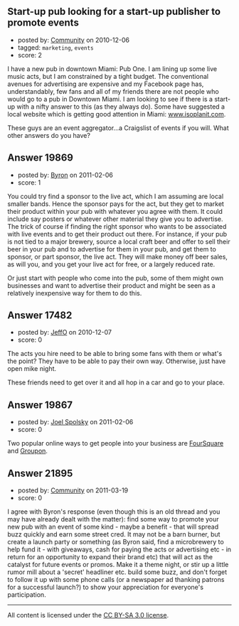 ## Start-up pub looking for a start-up publisher to promote events

- posted by: [Community](https://stackexchange.com/users/-1/-1-community) on 2010-12-06
- tagged: `marketing`, `events`
- score: 2

I have a new pub in downtown Miami: Pub One. I am lining up some live music acts, but I am constrained by a tight budget. The conventional avenues for advertising are expensive and my Facebook page has, understandably, few fans and all of my friends there are not people who would go to a pub in Downtown Miami. I am looking to see if there is a start-up with a nifty answer to this (as they always do). Some have suggested a local website which is getting good attention in Miami: www.isoplanit.com.

These guys are an event aggregator...a Craigslist of events if you will. What other answers do you have?


## Answer 19869

- posted by: [Byron](https://stackexchange.com/users/-1/7082-byron) on 2011-02-06
- score: 1

You could try find a sponsor to the live act, which I am assuming are local smaller bands. Hence the sponsor pays for the act, but they get to market their product within your pub with whatever you agree with them. It could include say posters or whatever other material they give you to advertise. The trick of course if finding the right sponsor who wants to be associated with live events and to get their product out there. For instance, if your pub is not tied to a major brewery, source a local craft beer and offer to sell their beer in your pub and to advertise for them in your pub, and get them to sponsor, or part sponsor, the live act. They will make money off beer sales, as will you, and you get your live act for free, or a largely reduced rate.

Or just start with people who come into the pub, some of them might own businesses and want to advertise their product and might be seen as a relatively inexpensive way for them to do this.



## Answer 17482

- posted by: [JeffO](https://stackexchange.com/users/-1/1796-jeffo) on 2010-12-07
- score: 0

The acts you hire need to be able to bring some fans with them or what's the point? They have to be able to pay their own way. Otherwise, just have open mike night. 

These friends need to get over it and all hop in a car and go to your place.


## Answer 19867

- posted by: [Joel Spolsky](https://stackexchange.com/users/-1/4335-joel-spolsky) on 2011-02-06
- score: 0

Two popular online ways to get people into your business are [FourSquare](http://foursquare.com/business/venues) and [Groupon](http://www.groupon.com/merchants/welcome).


## Answer 21895

- posted by: [Community](https://stackexchange.com/users/-1/-1-community) on 2011-03-19
- score: 0

I agree with Byron's response (even though this is an old thread and you may have already dealt with the matter): find some way to promote your new pub with an event of some kind - maybe a benefit - that will spread buzz quickly and earn some street cred. It may not be a barn burner, but create a launch party or something (as Byron said, find a microbrewery to help fund it - with giveaways, cash for paying the acts or advertising etc - in return for an opportunity to expand their brand etc) that will act as the catalyst for future events or promos. Make it a theme night, or stir up a little rumor mill about a 'secret' headliner etc. build some buzz, and don't forget to follow it up with some phone calls (or a newspaper ad thanking patrons for a successful launch?) to show your appreciation for everyone's participation.



---

All content is licensed under the [CC BY-SA 3.0 license](https://creativecommons.org/licenses/by-sa/3.0/).
